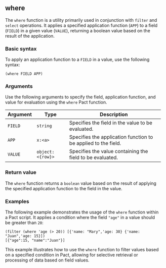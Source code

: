## where
The `where` function is a utility primarily used in conjunction with `filter` and `select` operations. It applies a specified application function (`APP`) to a field (`FIELD`) in a given value (`VALUE`), returning a boolean value based on the result of the application.

### Basic syntax

To apply an application function to a `FIELD` in a value, use the following syntax:

`(where FIELD APP)`

### Arguments

Use the following arguments to specify the field, application function, and value for evaluation using the `where` Pact function.

| Argument | Type | Description |
| --- | --- | --- |
| `FIELD` | `string` | Specifies the field in the value to be evaluated. |
| `APP` | `x:<a>` | Specifies the application function to be applied to the field. |
| `VALUE` | `object:<{row}>` | Specifies the value containing the field to be evaluated. |

### Return value

The `where` function returns a `boolean` value based on the result of applying the specified application function to the field in the value.

### Examples

The following example demonstrates the usage of the `where` function within a Pact script. It applies a condition where the field `"age"` in a value should be greater than `20`:

```pact
(filter (where 'age (> 20)) [{'name: "Mary",'age: 30} {'name: "Juan",'age: 15}])
[{"age":15, "name":"Juan"}]
```

This example illustrates how to use the `where` function to filter values based on a specified condition in Pact, allowing for selective retrieval or processing of data based on field values.

